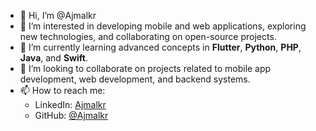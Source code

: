 - 👋 Hi, I’m @Ajmalkr  
- 👀 I’m interested in developing mobile and web applications, exploring new technologies, and collaborating on open-source projects.  
- 🌱 I’m currently learning advanced concepts in **Flutter**, **Python**, **PHP**, **Java**, and **Swift**.  
- 💞️ I’m looking to collaborate on projects related to mobile app development, web development, and backend systems.  
- 📫 How to reach me:  
  - LinkedIn: [Ajmalkr](https://linkedin.com/in/ajmalkr)  
  - GitHub: [@Ajmalkr](https://github.com/Ajmalkr)


<!---
Ajmalkr/Ajmalkr is a ✨ special ✨ repository because its `README.md` (this file) appears on your GitHub profile.
You can click the Preview link to take a look at your changes.
--->
